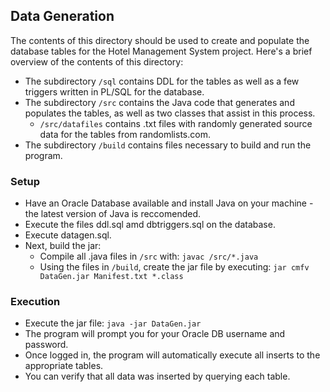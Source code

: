 ## Data Generation

The contents of this directory should be used to create and populate the database tables for the Hotel Management System project.
Here's a brief overview of the contents of this directory:
- The subdirectory `/sql` contains DDL for the tables as well as a few triggers written in PL/SQL for the database.
- The subdirectory `/src` contains the Java code that generates and populates the tables, as well as two classes that assist in this process.
    - `/src/datafiles` contains .txt files with randomly generated source data for the tables from randomlists.com.
- The subdirectory `/build` contains files necessary to build and run the program.

### Setup
- Have an Oracle Database available and install Java on your machine - the latest version of Java is reccomended.
- Execute the files ddl.sql amd dbtriggers.sql on the database.
- Execute datagen.sql.
- Next, build the jar:
    - Compile all .java files in `/src` with: `javac /src/*.java`
    - Using the files in `/build`, create the jar file by executing: `jar cmfv DataGen.jar Manifest.txt *.class`


### Execution
- Execute the jar file: `java -jar DataGen.jar`
- The program will prompt you for your Oracle DB username and password.
- Once logged in, the program will automatically execute all inserts to the appropriate tables.
- You can verify that all data was inserted by querying each table.